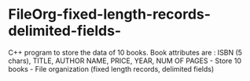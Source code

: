 # FileOrg-fixed-length-records-delimited-fields-
C++ program to store the data of 10 books. Book attributes are : ISBN (5 chars), TITLE, AUTHOR NAME, PRICE, YEAR, NUM OF PAGES - Store 10 books - File organization (fixed length records, delimited fields)
